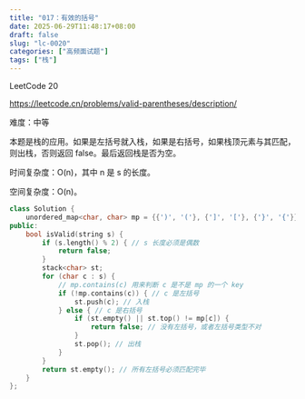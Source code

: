 ```yaml
---
title: "017：有效的括号"
date: 2025-06-29T11:48:17+08:00
draft: false
slug: "lc-0020"
categories: ["高频面试题"]
tags: ["栈"]
---
```


LeetCode 20

https://leetcode.cn/problems/valid-parentheses/description/

难度：中等

本题是栈的应用。如果是左括号就入栈，如果是右括号，如果栈顶元素与其匹配，则出栈，否则返回 false。最后返回栈是否为空。

时间复杂度：O(n)，其中 n 是 s 的长度。

空间复杂度：O(n)。

<!--more-->

```cpp
class Solution {
    unordered_map<char, char> mp = {{')', '('}, {']', '['}, {'}', '{'}};
public:
    bool isValid(string s) {
        if (s.length() % 2) { // s 长度必须是偶数
            return false;
        }
        stack<char> st;
        for (char c : s) {
            // mp.contains(c) 用来判断 c 是不是 mp 的一个 key
            if (!mp.contains(c)) { // c 是左括号
                st.push(c); // 入栈
            } else { // c 是右括号
                if (st.empty() || st.top() != mp[c]) {
                    return false; // 没有左括号，或者左括号类型不对
                }
                st.pop(); // 出栈
            }
        }
        return st.empty(); // 所有左括号必须匹配完毕
    }
};
```
